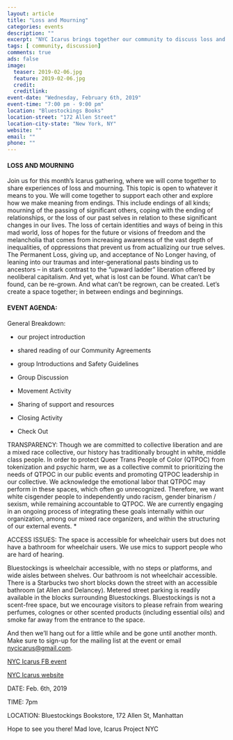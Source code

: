```yaml
---
layout: article
title: "Loss and Mourning"
categories: events
description: ""
excerpt: "NYC Icarus brings together our community to discuss loss and mourning"
tags: [ community, discussion]
comments: true
ads: false
image:
  teaser: 2019-02-06.jpg
  feature: 2019-02-06.jpg
  credit: 
  creditlink: 
event-date: "Wednesday, February 6th, 2019"
event-time: "7:00 pm - 9:00 pm"
location: "Bluestockings Books"
location-street: "172 Allen Street"
location-city-state: "New York, NY"
website: ""
email: ""
phone: ""
---
```


#### LOSS AND  MOURNING



Join us for this month’s Icarus gathering, where we will come together to share experiences of loss and mourning. This topic is open to whatever it means to you. We will come together to support each other and explore how we make meaning from endings. This include endings of all kinds; mourning of the passing of significant others, coping with the ending of relationships, or the loss of our past selves in relation to these significant changes in our lives. The loss of certain identities and ways of being in this mad world, loss of hopes for the future or visions of freedom and the melancholia that comes from increasing awareness of the vast depth of inequalities, of oppressions that prevent us from actualizing our true selves. The Permanent Loss, giving up, and acceptance of No Longer having, of leaning into our traumas and inter-generational pasts binding us to ancestors – in stark contrast to the “upward ladder” liberation offered by neoliberal capitalism. And yet, what is lost can be found. What can’t be found, can be re-grown. And what can’t be regrown, can be created. Let’s create a space together; in between endings and beginnings.
#### EVENT AGENDA:

General Breakdown:

* our project introduction

* shared reading of our Community Agreements

* group Introductions and Safety Guidelines

* Group Discussion

* Movement Activity

* Sharing of support and resources

* Closing Activity

* Check Out


TRANSPARENCY:
Though we are committed to collective liberation and are a mixed race collective, our history has traditionally brought in white, middle class people. In order to protect Queer Trans People of Color (QTPOC) from tokenization and psychic harm, we as a collective commit to prioritizing the needs of QTPOC in our public events and promoting QTPOC leadership in our collective. We acknowledge the emotional labor that QTPOC may perform in these spaces, which often go unrecognized. Therefore, we want white cisgender people to independently undo racism, gender binarism / sexism, while remaining accountable to QTPOC. We are currently engaging in an ongoing process of integrating these goals internally within our organization, among our mixed race organizers, and within the structuring of our external events. *

ACCESS ISSUES: The space is accessible for wheelchair users but does not have a bathroom for wheelchair users. We use mics to support people who are hard of hearing.

Bluestockings is wheelchair accessible, with no steps or platforms, and wide aisles between shelves. Our bathroom is not wheelchair accessible. There is a Starbucks two short blocks down the street with an accessible bathroom (at Allen and Delancey). Metered street parking is readily available in the blocks surrounding Bluestockings. Bluestockings is not a scent-free space, but we encourage visitors to please refrain from wearing perfumes, colognes or other scented products (including essential oils) and smoke far away from the entrance to the space.

And then we’ll hang out for a little while and be gone until another month. Make sure to sign-up for the mailing list at the event or email nycicarus@gmail.com.

[NYC Icarus FB event](https://www.facebook.com/events/1055263221324032/)

[NYC Icarus website](http://nycicarus.org/)


DATE: Feb. 6th, 2019

TIME: 7pm

LOCATION: Bluestockings Bookstore, 172 Allen St, Manhattan

Hope to see you there!
Mad love, Icarus Project NYC
